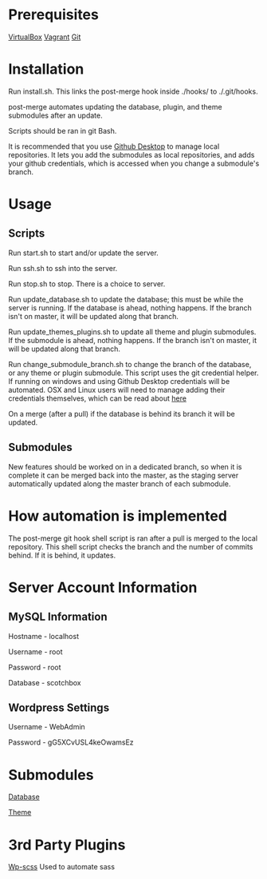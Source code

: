 # Prerequisites

[VirtualBox](https://www.virtualbox.org)
[Vagrant](https://www.vagrantup.com)
[Git](https://git-scm.com)

# Installation
Run install.sh. This links the post-merge hook inside ./hooks/ to ./.git/hooks.

post-merge automates updating the database, plugin, and theme submodules after an update.

Scripts should be ran in git Bash.

It is recommended that you use [Github Desktop](https://desktop.github.com) to manage local repositories. It lets you add the submodules as local repositories, and adds your github credentials, which is accessed when you change a submodule's branch.

# Usage

## Scripts
Run start.sh to start and/or update the server.

Run ssh.sh to ssh into the server.

Run stop.sh to stop. There is a choice to server.

Run update_database.sh to update the database; this must be while the server is running. If the database is ahead, nothing happens. If the branch isn't on master, it will be updated along that branch.

Run update_themes_plugins.sh to update all theme and plugin submodules. If the submodule is ahead, nothing happens. If the branch isn't on master, it will be updated along that branch.

Run change_submodule_branch.sh to change the branch of the database, or any theme or plugin submodule. This script uses the git credential helper. If running on windows and using Github Desktop credentials will be automated. OSX and Linux users will need to manage adding their credentials themselves, which can be read about [here](https://help.github.com/en/articles/caching-your-github-password-in-git)

On a merge (after a pull) if the database is behind its branch it will be updated.

## Submodules

New features should be worked on in a dedicated branch, so when it is complete it can be merged back into the master, as the staging server automatically updated along the master branch of each submodule.

# How automation is implemented
The post-merge git hook shell script is ran after a pull is merged to the local repository. This shell script checks the branch and the number of commits behind. If it is behind, it updates.

# Server Account Information

## MySQL Information
Hostname - localhost

Username - root

Password - root

Database - scotchbox

## Wordpress Settings
Username - WebAdmin

Password - gG5XCvUSL4keOwamsEz

# Submodules

[Database](https://github.com/Xett/database-cp3402-2019-team25)

[Theme](https://github.com/Xett/theme-cp3402-2019-team25)

# 3rd Party Plugins
[Wp-scss](https://github.com/ConnectThink/WP-SCSS)
Used to automate sass
